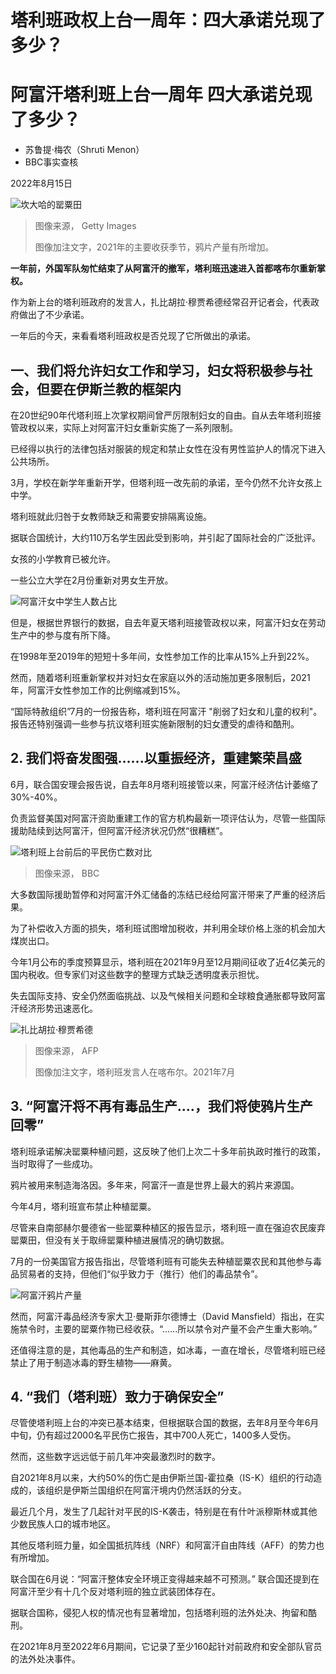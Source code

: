 # 塔利班政权上台一周年：四大承诺兑现了多少？


#  阿富汗塔利班上台一周年 四大承诺兑现了多少？

  * 苏鲁提·梅农（Shruti Menon） 
  * BBC事实查核 

2022年8月15日

![坎大哈的罂粟田](_126258865_opium_poppy_.jpg)

> 图像来源，  Getty Images
>
> 图像加注文字，2021年的主要收获季节，鸦片产量有所增加。

**一年前，外国军队匆忙结束了从阿富汗的撤军，塔利班迅速进入首都喀布尔重新掌权。**

作为新上台的塔利班政府的发言人，扎比胡拉·穆贾希德经常召开记者会，代表政府做出了不少承诺。

一年后的今天，来看看塔利班政权是否兑现了它所做出的承诺。

##  一、我们将允许妇女工作和学习，妇女将积极参与社会，但要在伊斯兰教的框架内

在20世纪90年代塔利班上次掌权期间曾严厉限制妇女的自由。自从去年塔利班接管政权以来，实际上对阿富汗妇女重新实施了一系列限制。

已经得以执行的法律包括对服装的规定和禁止女性在没有男性监护人的情况下进入公共场所。

3月，学校在新学年重新开学，但塔利班一改先前的承诺，至今仍然不允许女孩上中学。

塔利班就此归咎于女教师缺乏和需要安排隔离设施。

据联合国统计，大约110万名学生因此受到影响，并引起了国际社会的广泛批评。

女孩的小学教育已被允许。

一些公立大学在2月份重新对男女生开放。

![阿富汗女中学生人数占比](_126326525_afghanistan_girls_secondary_school_chinese_2022-nc_640-nc.png)

但是，根据世界银行的数据，自去年夏天塔利班接管政权以来，阿富汗妇女在劳动生产中的参与度有所下降。

在1998年至2019年的短短十多年间，女性参加工作的比率从15%上升到22%。

然而，随着塔利班重新掌权并对妇女在家庭以外的活动施加更多限制后，2021年，阿富汗女性参加工作的比例缩减到15%。

“国际特赦组织”7月的一份报告称，塔利班在阿富汗 "削弱了妇女和儿童的权利"。 报告还特别强调一些参与抗议塔利班实施新限制的妇女遭受的虐待和酷刑。

##  2\. 我们将奋发图强......以重振经济，重建繁荣昌盛

6月，联合国安理会报告说，自去年8月塔利班接管以来，阿富汗经济估计萎缩了30%-40%。

负责监督美国对阿富汗资助重建工作的官方机构最新一项评估认为，尽管一些国际援助陆续到达阿富汗，但阿富汗经济状况仍然“很糟糕”。

![塔利班上台前后的平民伤亡数对比](_126326524_afg_casualties-nc.jpg)

> 图像来源，  BBC

大多数国际援助暂停和对阿富汗外汇储备的冻结已经给阿富汗带来了严重的经济后果。

为了补偿收入方面的损失，塔利班试图增加税收，并利用全球价格上涨的机会加大煤炭出口。

今年1月公布的季度预算显示，塔利班在2021年9月至12月期间征收了近4亿美元的国内税收。但专家们对这些数字的整理方式缺乏透明度表示担忧。

失去国际支持、安全仍然面临挑战、以及气候相关问题和全球粮食通胀都导致阿富汗经济形势迅速恶化。

![扎比胡拉·穆贾希德](_126327905_b8032f7a-9e11-4b70-94ab-3472cafa9f12.jpg)

> 图像来源，  AFP
>
> 图像加注文字，塔利班发言人在喀布尔。2021年7月

##  3\. “阿富汗将不再有毒品生产....，我们将使鸦片生产回零”

塔利班承诺解决罂粟种植问题，这反映了他们上次二十多年前执政时推行的政策，当时取得了一些成功。

鸦片被用来制造海洛因。多年来，阿富汗一直是世界上最大的鸦片来源国。

今年4月，塔利班宣布禁止种植罂粟。

尽管来自南部赫尔曼德省一些罂粟种植区的报告显示，塔利班一直在强迫农民废弃罂粟田，但没有关于取缔罂粟种植进展情况的确切数据。

7月的一份美国官方报告指出，尽管塔利班有可能失去种植罂粟农民和其他参与毒品贸易者的支持，但他们“似乎致力于（推行）他们的毒品禁令”。

![阿富汗鸦片产量](_120239557_afg.jpg)

然而，阿富汗毒品经济专家大卫·曼斯菲尔德博士（David Mansfield）指出，在实施禁令时，主要的罂粟作物已经收获。“......所以禁令对产量不会产生重大影响。”

还值得注意的是，其他毒品的生产和制造，如冰毒，一直在增长，尽管塔利班已经禁止了用于制造冰毒的野生植物——麻黄。

##  4\. “我们（塔利班）致力于确保安全”

尽管使塔利班上台的冲突已基本结束，但根据联合国的数据，去年8月至今年6月中旬，仍有超过2000名平民伤亡报告，其中700人死亡，1400多人受伤。

然而，这些数字远远低于前几年冲突最激烈时的数字。

自2021年8月以来，大约50%的伤亡是由伊斯兰国-霍拉桑（IS-K）组织的行动造成的，该组织是伊斯兰国组织在阿富汗境内仍然活跃的分支。

最近几个月，发生了几起针对平民的IS-K袭击，特别是在有什叶派穆斯林或其他少数民族人口的城市地区。

其他反塔利班力量，如全国抵抗阵线（NRF）和阿富汗自由阵线（AFF）的势力也有所增加。

联合国在6月说：“阿富汗整体安全环境正变得越来越不可预测。” 联合国还提到在阿富汗至少有十几个反对塔利班的独立武装团体存在。

据联合国称，侵犯人权的情况也有显著增加，包括塔利班的法外处决、拘留和酷刑。

在2021年8月至2022年6月期间，它记录了至少160起针对前政府和安全部队官员的法外处决事件。



